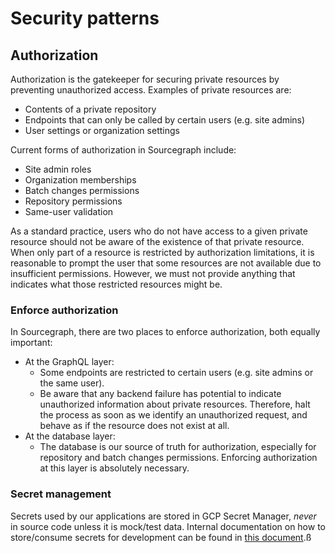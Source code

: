 # Security patterns

## Authorization

Authorization is the gatekeeper for securing private resources by preventing unauthorized access. Examples of private resources are: 

- Contents of a private repository
- Endpoints that can only be called by certain users (e.g. site admins)
- User settings or organization settings

Current forms of authorization in Sourcegraph include:

 - Site admin roles
 - Organization memberships
 - Batch changes permissions
 - Repository permissions
 - Same-user validation

As a standard practice, users who do not have access to a given private resource should not be aware of the existence of that private resource. When only part of a resource is restricted by authorization limitations, it is reasonable to prompt the user that some resources are not available due to insufficient permissions. However, we must not provide anything that indicates what those restricted resources might be.

### Enforce authorization

In Sourcegraph, there are two places to enforce authorization, both equally important:

- At the GraphQL layer:
    - Some endpoints are restricted to certain users (e.g. site admins or the same user).
    - Be aware that any backend failure has potential to indicate unauthorized information about private resources. Therefore, halt the process as soon as we identify an unauthorized request, and behave as if the resource does not exist at all.
- At the database layer:
    - The database is our source of truth for authorization, especially for repository and batch changes permissions. Enforcing authorization at this layer is absolutely necessary.

### Secret management

Secrets used by our applications are stored in GCP Secret Manager, *never* in source code unless it is mock/test data. Internal documentation on how to store/consume secrets for development can be found in [this document](https://docs.google.com/document/d/1Qm5P4KbyVMP_KyPvud0qyqUb43RK3lTFMjAeE6623Nw/edit).ß